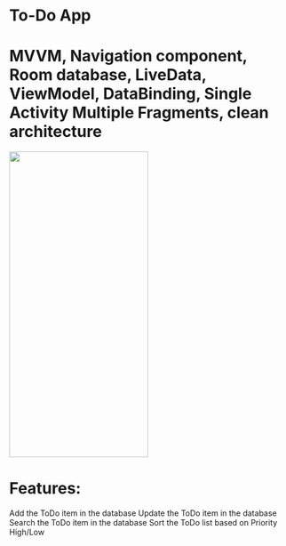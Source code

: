 # To-Do App
# MVVM, Navigation component, Room database, LiveData, ViewModel, DataBinding, Single Activity Multiple Fragments, clean architecture
<img src="https://github.com/naeemazizandroid/ToDoApp/assets/167659156/dc63390f-6fea-470a-8e18-f32ea935ed5b" width="250" height="550"/>

# Features:
Add the ToDo item in the database
Update the ToDo item in the database
Search the ToDo item in the database
Sort the ToDo list based on Priority High/Low
